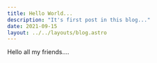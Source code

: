 ```yaml
---
title: Hello World...
description: "It's first post in this blog..."
date: 2021-09-15
layout: ../../layouts/blog.astro
---
```


Hello all my friends....
